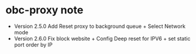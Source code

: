 # obc-proxy note
- Version 2.5.0 Add Reset proxy to background queue + Select Network mode
- Version 2.6.0 Fix block website + Config Deep reset for IPV6 +  set static port order by IP
